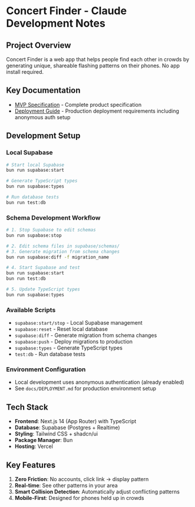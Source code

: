 # Concert Finder - Claude Development Notes

## Project Overview
Concert Finder is a web app that helps people find each other in crowds by generating unique, shareable flashing patterns on their phones. No app install required.

## Key Documentation
- [MVP Specification](./specs/mvp.md) - Complete product specification
- [Deployment Guide](./docs/DEPLOYMENT.md) - Production deployment requirements including anonymous auth setup

## Development Setup

### Local Supabase
```bash
# Start local Supabase
bun run supabase:start

# Generate TypeScript types  
bun run supabase:types

# Run database tests
bun run test:db
```

### Schema Development Workflow
```bash
# 1. Stop Supabase to edit schemas
bun run supabase:stop

# 2. Edit schema files in supabase/schemas/
# 3. Generate migration from schema changes
bun run supabase:diff -f migration_name

# 4. Start Supabase and test
bun run supabase:start
bun run test:db

# 5. Update TypeScript types
bun run supabase:types
```

### Available Scripts
- `supabase:start/stop` - Local Supabase management
- `supabase:reset` - Reset local database
- `supabase:diff` - Generate migration from schema changes
- `supabase:push` - Deploy migrations to production
- `supabase:types` - Generate TypeScript types
- `test:db` - Run database tests

### Environment Configuration
- Local development uses anonymous authentication (already enabled)
- See `docs/DEPLOYMENT.md` for production environment setup

## Tech Stack
- **Frontend**: Next.js 14 (App Router) with TypeScript
- **Database**: Supabase (Postgres + Realtime)
- **Styling**: Tailwind CSS + shadcn/ui
- **Package Manager**: Bun
- **Hosting**: Vercel

## Key Features
1. **Zero Friction**: No accounts, click link → display pattern
2. **Real-time**: See other patterns in your area
3. **Smart Collision Detection**: Automatically adjust conflicting patterns
4. **Mobile-First**: Designed for phones held up in crowds